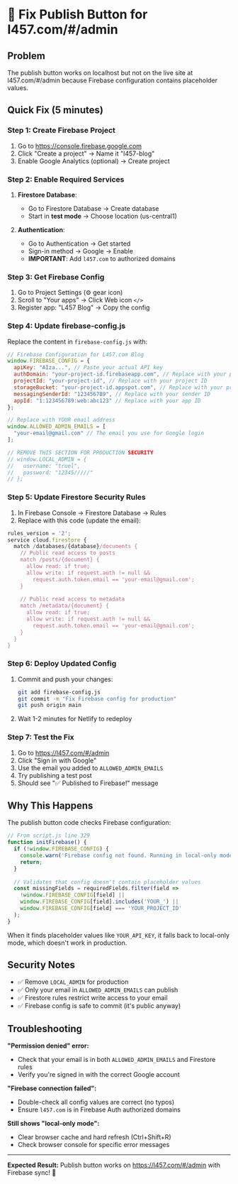 # 🔧 Fix Publish Button for l457.com/#/admin

## Problem
The publish button works on localhost but not on the live site at l457.com/#/admin because Firebase configuration contains placeholder values.

## Quick Fix (5 minutes)

### Step 1: Create Firebase Project
1. Go to https://console.firebase.google.com
2. Click "Create a project" → Name it "l457-blog"
3. Enable Google Analytics (optional) → Create project

### Step 2: Enable Required Services
1. **Firestore Database**:
   - Go to Firestore Database → Create database
   - Start in **test mode** → Choose location (us-central1)

2. **Authentication**:
   - Go to Authentication → Get started
   - Sign-in method → Google → Enable
   - **IMPORTANT**: Add `l457.com` to authorized domains

### Step 3: Get Firebase Config
1. Go to Project Settings (⚙️ gear icon)
2. Scroll to "Your apps" → Click Web icon `</>`
3. Register app: "L457 Blog" → Copy the config

### Step 4: Update firebase-config.js
Replace the content in `firebase-config.js` with:

```javascript
// Firebase Configuration for L457.com Blog
window.FIREBASE_CONFIG = {
  apiKey: "AIza...", // Paste your actual API key
  authDomain: "your-project-id.firebaseapp.com", // Replace with your project
  projectId: "your-project-id", // Replace with your project ID
  storageBucket: "your-project-id.appspot.com", // Replace with your project
  messagingSenderId: "123456789", // Replace with your sender ID
  appId: "1:123456789:web:abc123" // Replace with your app ID
};

// Replace with YOUR email address
window.ALLOWED_ADMIN_EMAILS = [
  "your-email@gmail.com" // The email you use for Google login
];

// REMOVE THIS SECTION FOR PRODUCTION SECURITY
// window.LOCAL_ADMIN = {
//   username: "truel",
//   password: "12345/////"
// };
```

### Step 5: Update Firestore Security Rules
1. In Firebase Console → Firestore Database → Rules
2. Replace with this code (update the email):

```javascript
rules_version = '2';
service cloud.firestore {
  match /databases/{database}/documents {
    // Public read access to posts
    match /posts/{document} {
      allow read: if true;
      allow write: if request.auth != null && 
        request.auth.token.email == 'your-email@gmail.com';
    }
    
    // Public read access to metadata
    match /metadata/{document} {
      allow read: if true;
      allow write: if request.auth != null && 
        request.auth.token.email == 'your-email@gmail.com';
    }
  }
}
```

### Step 6: Deploy Updated Config
1. Commit and push your changes:
   ```bash
   git add firebase-config.js
   git commit -m "Fix Firebase config for production"
   git push origin main
   ```

2. Wait 1-2 minutes for Netlify to redeploy

### Step 7: Test the Fix
1. Go to https://l457.com/#/admin
2. Click "Sign in with Google"
3. Use the email you added to `ALLOWED_ADMIN_EMAILS`
4. Try publishing a test post
5. Should see "✅ Published to Firebase!" message

## Why This Happens

The publish button code checks Firebase configuration:

```javascript
// From script.js line 329
function initFirebase() {
  if (!window.FIREBASE_CONFIG) {
    console.warn('Firebase config not found. Running in local-only mode.');
    return;
  }
  
  // Validates that config doesn't contain placeholder values
  const missingFields = requiredFields.filter(field => 
    !window.FIREBASE_CONFIG[field] || 
    window.FIREBASE_CONFIG[field].includes('YOUR_') || 
    window.FIREBASE_CONFIG[field] === 'YOUR_PROJECT_ID'
  );
}
```

When it finds placeholder values like `YOUR_API_KEY`, it falls back to local-only mode, which doesn't work in production.

## Security Notes

- ✅ Remove `LOCAL_ADMIN` for production
- ✅ Only your email in `ALLOWED_ADMIN_EMAILS` can publish
- ✅ Firestore rules restrict write access to your email
- ✅ Firebase config is safe to commit (it's public anyway)

## Troubleshooting

**"Permission denied" error:**
- Check that your email is in both `ALLOWED_ADMIN_EMAILS` and Firestore rules
- Verify you're signed in with the correct Google account

**"Firebase connection failed":**
- Double-check all config values are correct (no typos)
- Ensure `l457.com` is in Firebase Auth authorized domains

**Still shows "local-only mode":**
- Clear browser cache and hard refresh (Ctrl+Shift+R)
- Check browser console for specific error messages

---

**Expected Result:** Publish button works on https://l457.com/#/admin with Firebase sync! 🎉